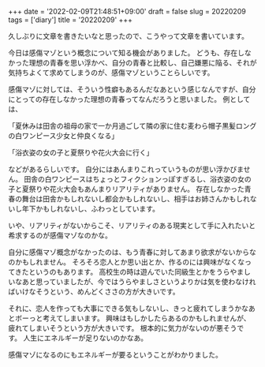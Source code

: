 +++
date = '2022-02-09T21:48:51+09:00'
draft = false
slug = 20220209
tags = ['diary']
title = '20220209'
+++

久しぶりに文章を書きたいなと思ったので、こうやって文章を書いています。

今日は感傷マゾという概念について知る機会がありました。
どうも、存在しなかった理想の青春を思い浮かべ、自分の青春と比較し、自己嫌悪に陥る、それが気持ちよくて求めてしまうのが、感傷マゾということらしいです。

感傷マゾに対しては、そういう性癖もあるんだなあという感じなんですが、自分にとっての存在しなかった理想の青春ってなんだろうと思いました。
例としては、

「夏休みは田舎の祖母の家で一か月過ごして隣の家に住む麦わら帽子黒髪ロングの白ワンピース少女と仲良くなる」

「浴衣姿の女の子と夏祭りや花火大会に行く」

などがあるらしいです。
自分にはあんまりこれっていうものが思い浮かびません。
田舎の白ワンピースはちょっとフィクションっぽすぎるし、浴衣姿の女の子と夏祭りや花火大会もあんまりリアリティがありません。
存在しなかった青春の舞台は田舎かもしれないし都会かもしれないし、相手はお姉さんかもしれないし年下かもしれないし、ふわっとしています。

いや、リアリティがないからこそ、リアリティのある現実として手に入れたいと希求するのが感傷マゾなのかな。

自分に感傷マゾ概念がなかったのは、もう青春に対してあまり欲求がないからなのかもしれません。
そろそろ恋人とか思い出とか、作るのには興味がなくなってきたというのもあります。
高校生の時は遊んでいた同級生とかをうらやましいなあと思っていましたが、今ではうらやましさというよりかは気を使わなければいけなそうという、めんどくささの方が大きいです。

それに、恋人を作っても大事にできる気もしないし、きっと疲れてしまうかなあとボーっと考えてしまいます。
興味はもしかしたらあるのかもしれませんが、疲れてしまいそうという方が大きいです。
根本的に気力がないのが悪そうです。
人生にエネルギーが足りないのかなあ。

感傷マゾになるのにもエネルギーが要るということがわかりました。